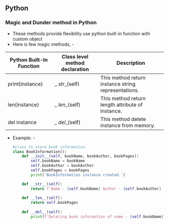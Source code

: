 ## Python

### Magic and Dunder method in Python
 - These methods provide flexibility use python built-in function with custom object
 - Here is few magic methods, - 
 
 |Python Built-In Function| Class level method declaration | Description |
 | --- | --- | --- |
 | print{instance} | _ _str__(self) | This method return instance string representations. |
 | len{instance} | _ _len__(self) | This method return length attribute of instance. |
 | del instance| _ _del__(self) | This method delete instance from memory. |
 
 - Example. -
   ```python
   #class to store book information.
   class BookInformation():
       def __init__(self, bookName, bookAuthor, bookPages):
           self.bookName = bookName
           self.bookAuthor = bookAuthor
           self.bookPages = bookPages
           print('BookInformation instance created.')
   
       def __str__(self):
           return f'Name - {self.bookName} Author - {self.bookAuthor} Pages - {self.bookPages}'
       
       def __len__(self):
           return self.bookPages
       
       def __del__(self):
           print(f'Deleting book information of name - {self.bookName}')
```
